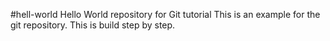 #hell-world 
Hello World repository for Git tutorial
This is an example for the git repository.
This is build step by step.

